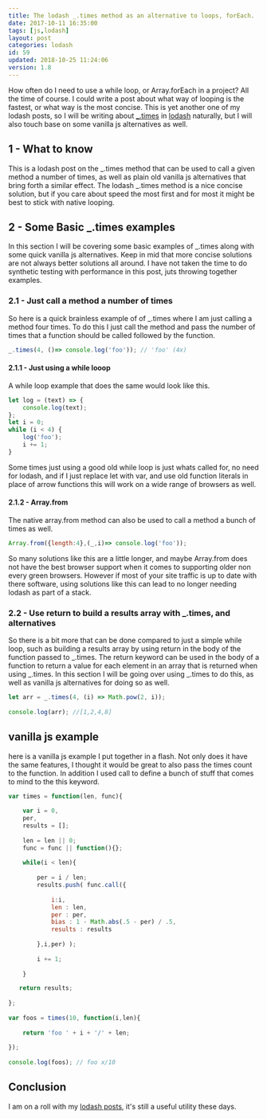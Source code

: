 ```yaml
---
title: The lodash _.times method as an alternative to loops, forEach.
date: 2017-10-11 16:35:00
tags: [js,lodash]
layout: post
categories: lodash
id: 59
updated: 2018-10-25 11:24:06
version: 1.8
---
```


How often do I need to use a while loop, or Array.forEach in a project? All the time of course. I could write a post about what way of looping is the fastest, or what way is the most concise. This is yet another one of my lodash posts, so I will be writing about [\_.times](https://lodash.com/docs/4.17.4#times) in [lodash](https://lodash.com/) naturally, but I will also touch base on some vanilla js alternatives as well.

<!-- more -->

## 1 - What to know

This is a lodash post on the \_.times method that can be used to call a given method a number of times, as well as plain old vanilla js alternatives that bring forth a similar effect. The lodash \_.times method is a nice concise solution, but if you care about speed the most first and for most it might be best to stick with native looping.

## 2 - Some Basic \_.times examples

In this section I will be covering some basic examples of \_.times along with some quick vanilla js alternatives. Keep in mid that more concise solutions are not always better solutions all around. I have not taken the time to do synthetic testing with performance in this post, juts throwing together examples.

### 2.1 - Just call a method a number of times

So here is a quick brainless example of of \_.times where I am just calling a method four times. To do this I just call the method and pass the number of times that a function should be called followed by the function.

```js
_.times(4, ()=> console.log('foo')); // 'foo' (4x)
```
#### 2.1.1 - Just using a while looop

A while loop example that does the same would look like this.

```js
let log = (text) => {
    console.log(text);
};
let i = 0;
while (i < 4) {
    log('foo');
    i += 1;
}
```

Some times just using a good old while loop is just whats called for, no need for lodash, and if I just replace let with var, and use old function literals in place of arrow functions this will work on a wide range of browsers as well.

#### 2.1.2 - Array.from

The native array.from method can also be used to call a method a bunch of times as well.

```js
Array.from({length:4},(_,i)=> console.log('foo'));
```

So many solutions like this are a little longer, and maybe Array.from does not have the best browser support when it comes to supporting older non every green browsers. However if most of your site traffic is up to date with there software, using solutions like this can lead to no longer needing lodash as part of a stack.

### 2.2 - Use return to build a results array with \_.times, and alternatives

So there is a bit more that can be done compared to just a simple while loop, such as building a results array by using return in the body of the function passed to \_.times. The return keyword can be used in the body of a function to return a value for each element in an array that is returned when using \_.times. In this section I will be going over using \_.times to do this, as well as vanilla js alternatives for doing so as well.

```js
let arr = _.times(4, (i) => Math.pow(2, i));
 
console.log(arr); //[1,2,4,8]
```

## vanilla js example

here is a vanilla js example I put together in a flash. Not only does it have the same features, I thought it would be great to also pass the times count to the function. In addition I used call to define a bunch of stuff that comes to mind to the this keyword.

```js
var times = function(len, func){
 
    var i = 0,
    per,
    results = [];
 
    len = len || 0;
    func = func || function(){};
 
    while(i < len){
 
        per = i / len;
        results.push( func.call({
 
            i:i,
            len : len,
            per : per,
            bias : 1 - Math.abs(.5 - per) / .5,
            results : results
 
        },i,per) );
 
        i += 1;
 
    }

   return results;
 
};
 
var foos = times(10, function(i,len){
 
    return 'foo ' + i + '/' + len;
 
});
 
console.log(foos); // foo x/10
```

## Conclusion

I am on a roll with my [lodash posts](/categories/lodash/), it's still a useful utility these days.